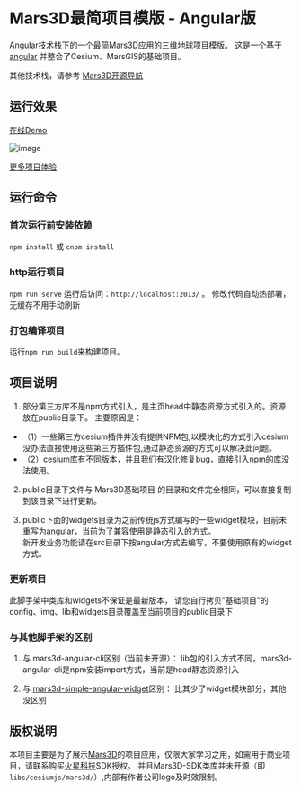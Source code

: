 # Mars3D最简项目模版 - Angular版
 Angular技术栈下的一个最简[Mars3D](http://cesium.marsgis.cn)应用的三维地球项目模版。
 这是一个基于[angular](https://github.com/angular/angular-cli) 并整合了Cesium、MarsGIS的基础项目。

 其他技术栈，请参考 [Mars3D开源导航](https://github.com/marsgis/MarsGIS-for-Cesium)
 
 

## 运行效果 
 [在线Demo](http://cesium.marsgis.cn/project/simple-es5/index.html)  

 ![image](http://cesium.marsgis.cn/project/img/simple-es5.jpg)
 
 [更多项目体验](http://cesium.marsgis.cn/project.html)

 
 
 
## 运行命令
 
### 首次运行前安装依赖
 `npm install` 或 `cnpm install`
 
### http运行项目
 `npm run serve`  运行后访问：`http://localhost:2013/`  。 修改代码自动热部署，无缓存不用手动刷新

### 打包编译项目
 运行`npm run build`来构建项目。 


## 项目说明
1. 部分第三方库不是npm方式引入，是主页head中静态资源方式引入的。资源放在public目录下。
 主要原因是：
*    （1）一些第三方cesium插件并没有提供NPM包,以模块化的方式引入cesium没办法直接使用这些第三方插件包,通过静态资源的方式可以解决此问题。
*    （2）cesium库有不同版本，并且我们有汉化修复bug，直接引入npm的库没法使用。
2. public目录下文件与 Mars3D基础项目 的目录和文件完全相同，可以直接复制到该目录下进行更新。

3. public下面的widgets目录为之前传统js方式编写的一些widget模块，目前未重写为angular，当前为了兼容使用是静态引入的方式。  
  新开发业务功能请在src目录下按angular方式去编写，不要使用原有的widget方式。
 

### 更新项目
 此脚手架中类库和widgets不保证是最新版本，
 请您自行拷贝"基础项目"的 config、img、lib和widgets目录覆盖至当前项目的public目录下


### 与其他脚手架的区别
 1. 与 mars3d-angular-cli区别（当前未开源）：
  lib包的引入方式不同，mars3d-angular-cli是npm安装import方式，当前是head静态资源引入

 2. 与 [mars3d-simple-angular-widget](https://github.com/marsgis/mars3d-simple-angular-widget)区别：
  比其少了widget模块部分，其他没区别


 

## 版权说明
  本项目主要是为了展示[Mars3D](http://cesium.marsgis.cn)的项目应用，仅限大家学习之用，如需用于商业项目，请联系购买[火星科技](http://cesium.marsgis.cn)SDK授权。
 并且Mars3D-SDK类库并未开源（即`libs/cesiumjs/mars3d/`）,内部有作者公司logo及时效限制。